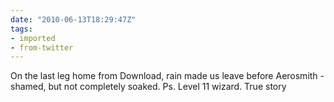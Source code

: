 ```yaml
---
date: "2010-06-13T18:29:47Z"
tags:
- imported
- from-twitter
---
```

On the last leg home from Download, rain made us leave before Aerosmith -shamed, but not completely soaked. Ps. Level 11 wizard. True story
